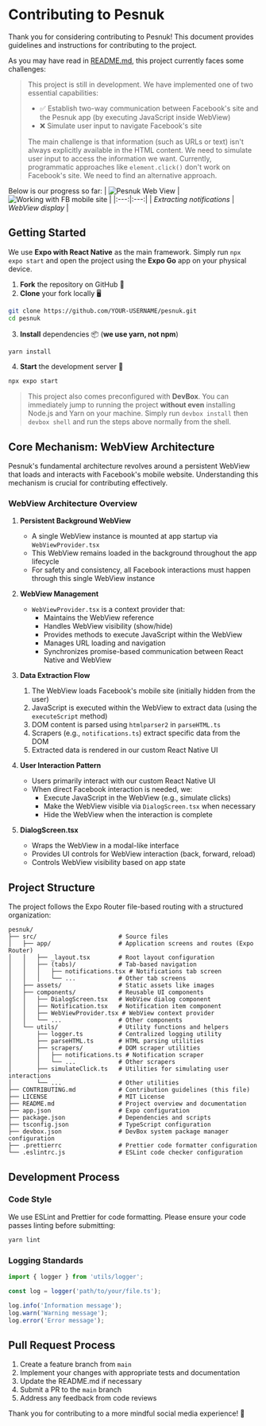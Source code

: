 # Contributing to Pesnuk

Thank you for considering contributing to Pesnuk! This document provides guidelines and instructions for contributing to the project.

As you may have read in [README.md](./README.md), this project currently faces some challenges:

> This project is still in development. We have implemented one of two essential capabilities:
>
> - ✅ Establish two-way communication between Facebook's site and the Pesnuk app (by executing JavaScript inside WebView)
> - ❌ Simulate user input to navigate Facebook's site
>
> The main challenge is that information (such as URLs or text) isn't always explicitly available in the HTML content. We need to simulate user input to access the information we want. Currently, programmatic approaches like `element.click()` don't work on Facebook's site. We need to find an alternative approach.

Below is our progress so far:
| ![Pesnuk Web View](https://imgur.com/7YkvxmF.jpeg) | ![Working with FB mobile site](https://imgur.com/GQFAesp.jpeg) |
|:---:|:---:|
| _Extracting notifications_ | _WebView display_ |

## Getting Started

We use **Expo with React Native** as the main framework. Simply run `npx expo start` and open the project using the **Expo Go** app on your physical device.

1. **Fork** the repository on GitHub 🍴
2. **Clone** your fork locally 🖥️

```bash
git clone https://github.com/YOUR-USERNAME/pesnuk.git
cd pesnuk
```

3. **Install** dependencies 📦 (**we use yarn, not npm**)

```bash
yarn install
```

4. **Start** the development server 🚀

```bash
npx expo start
```

> This project also comes preconfigured with **DevBox**. You can immediately jump to running the project **without even** installing Node.js and Yarn on your machine. Simply run `devbox install` then `devbox shell` and run the steps above normally from the shell.

## Core Mechanism: WebView Architecture

Pesnuk's fundamental architecture revolves around a persistent WebView that loads and interacts with Facebook's mobile website. Understanding this mechanism is crucial for contributing effectively.

### WebView Architecture Overview

1. **Persistent Background WebView**

   - A single WebView instance is mounted at app startup via `WebViewProvider.tsx`
   - This WebView remains loaded in the background throughout the app lifecycle
   - For safety and consistency, all Facebook interactions must happen through this single WebView instance

2. **WebView Management**

   - `WebViewProvider.tsx` is a context provider that:
     - Maintains the WebView reference
     - Handles WebView visibility (show/hide)
     - Provides methods to execute JavaScript within the WebView
     - Manages URL loading and navigation
     - Synchronizes promise-based communication between React Native and WebView

3. **Data Extraction Flow**

   1. The WebView loads Facebook's mobile site (initially hidden from the user)
   2. JavaScript is executed within the WebView to extract data (using the `executeScript` method)
   3. DOM content is parsed using `htmlparser2` in `parseHTML.ts`
   4. Scrapers (e.g., `notifications.ts`) extract specific data from the DOM
   5. Extracted data is rendered in our custom React Native UI

4. **User Interaction Pattern**

   - Users primarily interact with our custom React Native UI
   - When direct Facebook interaction is needed, we:
     - Execute JavaScript in the WebView (e.g., simulate clicks)
     - Make the WebView visible via `DialogScreen.tsx` when necessary
     - Hide the WebView when the interaction is complete

5. **DialogScreen.tsx**
   - Wraps the WebView in a modal-like interface
   - Provides UI controls for WebView interaction (back, forward, reload)
   - Controls WebView visibility based on app state

## Project Structure

The project follows the Expo Router file-based routing with a structured organization:

```
pesnuk/
├── src/                       # Source files
│   ├── app/                   # Application screens and routes (Expo Router)
│   │   ├── _layout.tsx        # Root layout configuration
│   │   ├── (tabs)/            # Tab-based navigation
│   │   │   ├── notifications.tsx # Notifications tab screen
│   │   │   └── ...            # Other tab screens
│   ├── assets/                # Static assets like images
│   ├── components/            # Reusable UI components
│   │   ├── DialogScreen.tsx   # WebView dialog component
│   │   ├── Notification.tsx   # Notification item component
│   │   ├── WebViewProvider.tsx # WebView context provider
│   │   └── ...                # Other components
│   └── utils/                 # Utility functions and helpers
│       ├── logger.ts          # Centralized logging utility
│       ├── parseHTML.ts       # HTML parsing utilities
│       ├── scrapers/          # DOM scraper utilities
│       │   ├── notifications.ts # Notification scraper
│       │   └── ...            # Other scrapers
│       ├── simulateClick.ts   # Utilities for simulating user interactions
│       └── ...                # Other utilities
├── CONTRIBUTING.md            # Contribution guidelines (this file)
├── LICENSE                    # MIT License
├── README.md                  # Project overview and documentation
├── app.json                   # Expo configuration
├── package.json               # Dependencies and scripts
├── tsconfig.json              # TypeScript configuration
├── devbox.json                # DevBox system package manager configuration
├── .prettierrc                # Prettier code formatter configuration
└── .eslintrc.js               # ESLint code checker configuration

```

## Development Process

### Code Style

We use ESLint and Prettier for code formatting. Please ensure your code passes linting before submitting:

```bash
yarn lint
```

### Logging Standards

```typescript
import { logger } from 'utils/logger';

const log = logger('path/to/your/file.ts');

log.info('Information message');
log.warn('Warning message');
log.error('Error message');
```

## Pull Request Process

1. Create a feature branch from `main`
2. Implement your changes with appropriate tests and documentation
3. Update the README.md if necessary
4. Submit a PR to the `main` branch
5. Address any feedback from code reviews

Thank you for contributing to a more mindful social media experience! 🌟
